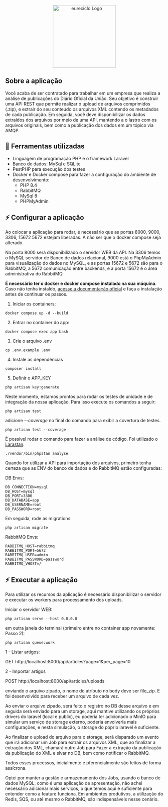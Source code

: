 <p align="center"><a href="https://eureciclo.com.br" target="_blank"><img src="https://www.eureciclo.com.br/wp-content/uploads/2024/01/Logo-1-01.png" width="200" alt="eureciclo Logo"></a></p>

## Sobre a aplicação

Você acaba de ser contratado para trabalhar em um empresa que realiza a análise de publicações do Diário Oficial da União. Seu objetivo é construir uma API REST que permite realizar o upload de arquivos comprimidos (.zip), e extrair do seu conteúdo os arquivos XML contendo os metadados de cada publicação. Em seguida, você deve disponibilizar os dados extraídos dos arquivos por meio de uma API, mantendo a o lastro com os arquivos originais, bem como a publicação dos dados em um tópico via AMQP.


## 🔧 Ferramentas utilizadas

- Linguagem de programação PHP e o framework Laravel
- Banco de dados: MySql e SQLite
- PestPHP para execução dos testes
- Docker e Docker compose para fazer a configuração do ambiente de desenvolvimento:
    - PHP 8.4
    - RabbitMQ
    - MySql 8
    - PHPMyAdmin

## ⚡️ Configurar a aplicação

Ao colocar a aplicação para rodar, é necessário que as portas 8000, 9000, 3306, 15672 5672 estejam liberadas. A não ser que o docker compose seja alterado.

Na porta 8000 será disponibilizado o servidor WEB da API. Na 3306 temos o MySQL servidor de Banco de dados relacional, 9000 está o PhpMyAdmin para visualização do dados no MySQL, e as portas 15672 e 5672 são para o RabbitMQ, a 5672 comunicação entre backends, e a porta 15672 é o área administrativa do RabbitMQ.

**É necessário ter o docker e docker compose instalado na sua máquina**. Caso não tenha instaldo, [acesse a documentação oficial](https://docs.docker.com/engine/install/) e faça a instalação antes de continuar os passos.


1. Iniciar os containers:
```
docker compose up -d --build
```

2. Entrar no container do app:
```
docker compose exec app bash
```

3. Crie o arquivo .env
```
cp .env.example .env
```

4. Instale as dependências 
```
composer install
```

5. Definir o APP_KEY
```
php artisan key:generate
```

Neste momento, estamos prontos para rodar os testes de unidade e de integração da nossa aplicação. Para isso execute os comandos a seguir:
```
php artisan test
```

adicione *--coverage* no final do comando para exibir a covertura de testes.
```
php artisan test --coverage
```

É possível rodar o comando para fazer a análise de código. Foi utilizado o [Larastan](https://github.com/larastan/larastan).
```
./vendor/bin/phpstan analyse
```

Quando for utilizar a API para importação dos arquivos, primeiro tenha certeza que as ENV do banco de dados e do RabbitMQ estão configuradas:

DB Envs:

```
DB_CONNECTION=mysql
DB_HOST=mysql
DB_PORT=3306
DB_DATABASE=app
DB_USERNAME=root
DB_PASSWORD=root
```

Em seguida, rode as migrations:
```
php artisan migrate
```

RabbitMQ Envs:
```
RABBITMQ_HOST=rabbitmq
RABBITMQ_PORT=5672
RABBITMQ_USER=admin
RABBITMQ_PASSWORD=password
RABBITMQ_VHOST=/
```

## ⚡️ Executar a aplicação

Para utilizar os recursos da aplicação é necessário disponibilizar o servidor e executar os workers para processamento dos uploads.

Iniciar o servidor WEB:
```
php artisan serve --host 0.0.0.0
```

em outra janela do terminal (primeiro entre no container app novamente: Passo 2): 
```
php artisan queue:work
```

1 - Listar artigos:

GET http://localhost:8000/api/articles?page=1&per_page=10

2 - Importar artigos

POST http://localhost:8000/api/articles/uploads

enviando o arquivo zipado, o nome do atributo no body deve ser file_zip. E foi desenvolvido para receber um arquivo de cada vez.

Ao enviar o arquivo zipado, será feito o registro no DB desse arquivo e em seguida será enviado para um storage, aqui mantive utilizando os próprios drivers do laravel (local e public), eu poderia ter adicionado o MinIO para simular um serviço de storage externo, poderia envolveria mais configurações, e nesta simulação, o storage do póprio laravel é suficiente.

Ao finalizar o upload do arquivo para o storage, será disparado um evento que irá adicionar um Job para extrair os arquivos XML, que ao finalizar a extração dos XML, chamará outro Job para Fazer a extração da publicação da publicação do XML e slvar no DB, bem como notificar o RabbitMQ.

Todos esses processos, inicialmente e pferencialmente são feitos de forma assícrona.

Optei por manter a gestão e armazenamento dos Jobs, usando o banco de dados MySQL, como é uma aplicação de apresentação, não achei necessário adicionar mais serviços, o que temos aqui é suficiente para entender como a feature funciona. Em ambientes produtivos, a utilização do Redis, SQS, ou até mesmo o RabbitMQ, são indispensáveis nesse cenário.
